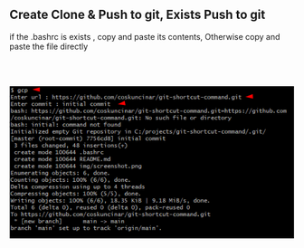 ## Create Clone & Push to git, Exists Push to git

if the .bashrc is exists , copy and paste its contents,
Otherwise copy and paste the file directly

 <br/><br/>

<img src="img\screenshot.png" width="800px" height="auto">

